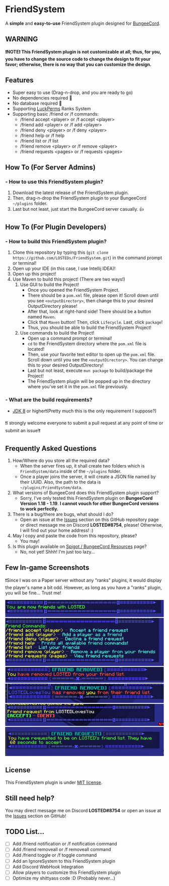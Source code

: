 # FriendSystem

A **simple** and **easy-to-use** FriendSystem plugin designed for [BungeeCord](https://www.spigotmc.org/wiki/bungeecord/).

## WARNING

**❗️NOTE❗️ This FriendSystem plugin is not customizable at all; thus, for you, 
you have to change the source code to change the design to fit your favor; 
otherwise, there is no way that you can customize the design.**

## Features

- Super easy to use (Drag-n-drop, and you are ready to go)
- No dependencies required 🥶
- No database required 🥶
- Supporting [LuckPerms](https://luckperms.net) Ranks System
- Supporting basic /friend or /f commands:
   - /friend accept \<player\> or /f accept \<player\>
   - /friend add \<player\> or /f add \<player\>
   - /friend deny \<player\> or /f deny \<player\>
   - /friend help or /f help
   - /friend list or /f list
   - /friend remove \<player\> or /f remove \<player\>
   - /friend requests \<pages\> or /f requests \<pages\>

## How To (For Server Admins)

### - How to use this FriendSystem plugin?
   1. Download the latest release of the FriendSystem plugin.
   2. Then, drag-n-drop the FriendSystem plugin to your BungeeCord `~/plugins` folder.
   3. Last but not least, just start the BungeeCord server casually. 👍

## How To (For Plugin Developers)

### - How to build this FriendSystem plugin?
   1. Clone this repository by typing this (```git clone https://github.com/LOSTEDs/FriendSystem.git```) in the command prompt or terminal!
   2. Open up your IDE (in this case, I use Intellij IDEA)!
   3. Open up this project!
   4. Use Maven to build this project! (There are two ways!)
      1. Use GUI to build the Project!
         - Once you opened the FriendSystem Project.
         - There should be a `pom.xml` file, please open it! Scroll down until you see `<outputDirectory>`, then change this to your desired OutputDirectory please!
         - After that, look at right-hand side! There should be a button named `Maven`.
         - Click that `Maven` button! Then, click `Lifecycle`. Last, click `package`!
         - Thus, you should be able to build the FriendSystem Project!
      2. Use commands to build the Project!
         - Open up a command prompt or terminal!
         - `cd` to the FriendSystem directory where the `pom.xml` file is located!
         - Then, use your favorite text editor to open up the `pom.xml` file. Scroll down until you see the `<outputDirectory>`. You can change this to your desired OutputDirectory!
         - Last but not least, execute `mvn package` to build/package the Project!
         - The FriendSystem plugin will be popped up in the directory where you've set it in the `pom.xml` file previously.

### - What are the build requirements?
   - [JDK 8](https://www.java.com/en/download/) or higher❗️(Pretty much this is the only requirement I suppose?)

   ❗️I strongly welcome everyone to submit a pull request at any point of time or submit an issue!❗️

## Frequently Asked Questions

1. How/Where do you store all the required data? 
   - When the server fires up, it shall create two folders which is `FriendSystem/data` inside of the `~/plugins` folder. 
   - Once a player joins the server, it will create a JSON file named by their UUID. Also, the path to the data is `~/plugins/FriendSystem/data`.
2. What versions of BungeeCord does this FriendSystem plugin support?
   - Sorry, I've only tested this FriendSystem plugin on **BungeeCord Version 1.18 - 1.19**. **I cannot vouch for other BungeeCord versions to work perfectly.**
3. There is a bug/there are bugs, what should I do?
   - Open an issue at the [Issues](https://github.com/LOSTEDs/FriendSystem/issues) section on this GitHub repository page or direct message me on Discord **LOSTED#8754**, please! Otherwise, I will find out your home address! :)
4. May I copy and paste the code from this repository, please?
   - You may!
5. Is this plugin available on [Spigot / BungeeCord Resources](https://www.spigotmc.org/resources/categories/bungee-proxy.3/) page?
    - No, not yet! Shhh! I'm just too lazy...

## Few In-game Screenshots

❗️Since I was on a Paper server without any "ranks" plugins, it would display the player's name a bit odd. However, as long as you have a "ranks" plugin, you will be fine... Trust me!

![](https://raw.githubusercontent.com/LOSTEDs/FriendSystem/master/assets/Friend.png)
![](https://raw.githubusercontent.com/LOSTEDs/FriendSystem/master/assets/FriendHelp.png)
![](https://raw.githubusercontent.com/LOSTEDs/FriendSystem/master/assets/FriendRemoved.png)
![](https://raw.githubusercontent.com/LOSTEDs/FriendSystem/master/assets/FriendRemovedBy.png)
![](https://raw.githubusercontent.com/LOSTEDs/FriendSystem/master/assets/FriendRequestFrom.png)
![](https://raw.githubusercontent.com/LOSTEDs/FriendSystem/master/assets/FriendRequestTo.png)

## License

This FriendSystem plugin is under [MIT license](LICENSE).

## Still need help?

You may direct message me on Discord **LOSTED#8754** or open an issue at the [Issues](https://github.com/LOSTEDs/FriendSystem/issues) section on GitHub!


## TODO List...
- [ ] Add /friend notification or /f notification command
- [ ] Add /friend removeall or /f removeall command
- [ ] Add /friend toggle or /f toggle command
- [ ] Add an IgnoreSystem to this FriendSystem plugin
- [ ] Add Discord WebHook Integration
- [ ] Allow players to customize this FriendSystem plugin
- [ ] Optimize my shittyass code :D (Probably never...)
